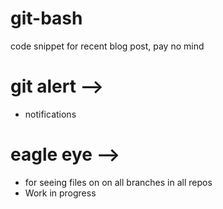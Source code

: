 # git-bash
code snippet for recent blog post, pay no mind

# git alert -->
 * notifications


# eagle eye --> 
  * for seeing files on on all branches in all repos
  * Work in progress
